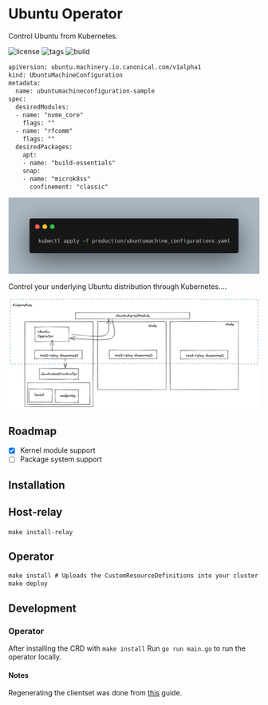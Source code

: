 # Ubuntu Operator

Control Ubuntu from Kubernetes.

![license](https://img.shields.io/github/license/cloud-native-skunkworks/ubuntu-operator)
![tags](https://img.shields.io/github/v/tag/cloud-native-skunkworks/ubuntu-operator)
![build](https://img.shields.io/github/workflow/status/cloud-native-skunkworks/ubuntu-operator/Docker%20Image%20CI)

```
apiVersion: ubuntu.machinery.io.canonical.com/v1alpha1
kind: UbuntuMachineConfiguration
metadata:
  name: ubuntumachineconfiguration-sample
spec:
  desiredModules:
  - name: "nvme_core"
    flags: ""
  - name: "rfcomm"
    flags: ""
  desiredPackages:
    apt:
    - name: "build-essentials"
    snap:
    - name: "microk8ss"
      confinement: "classic"
```


![modules](images/carbon.png)


Control your underlying Ubuntu distribution through Kubernetes....

![arch](images/arch.png)

## Roadmap

- [x] Kernel module support
- [ ] Package system support

## Installation

## Host-relay

`make install-relay`

## Operator 
```
make install # Uploads the CustomResourceDefinitions into your cluster
make deploy
```


## Development

### Operator 

After installing the CRD with `make install`
Run `go run main.go` to run the operator locally.


#### Notes

Regenerating the clientset was done from [this](https://www.fatalerrors.org/a/writing-crd-by-mixing-kubeuilder-and-code-generator.html) guide.
